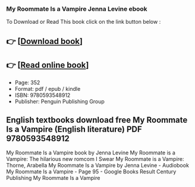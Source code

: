 ### My Roommate Is a Vampire Jenna Levine ebook

To Download or Read This book click on the link button below :

## 👉  [**[Download book](http://filesbooks.info/download.php?group=book&from=github.com&id=679978&lnk=1081 "Download book")**]

## 👉  [**[Read online book](http://filesbooks.info/download.php?group=book&from=github.com&id=679978&lnk=1081 "Read online book")**]


* Page: 352
* Format: pdf / epub / kindle
* ISBN: 9780593548912
* Publisher: Penguin Publishing Group



## English textbooks download free My Roommate Is a Vampire (English literature) PDF 9780593548912



 My Roommate Is a Vampire book by Jenna Levine 
 My Roommate is a Vampire: The hilarious new romcom 
 I Swear My Roommate is a Vampire: Thorne, Arabella 
 My Roommate Is a Vampire by Jenna Levine - Audiobook 
 My Roommate Is a Vampire - Page 95 - Google Books Result 
 Century Publishing 
 My Roommate Is a Vampire 





